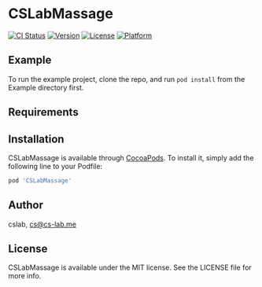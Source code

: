 # CSLabMassage

[![CI Status](https://img.shields.io/travis/cslab/CSLabMassage.svg?style=flat)](https://travis-ci.org/yaman/CSLabMassage)
[![Version](https://img.shields.io/cocoapods/v/CSLabMassage.svg?style=flat)](https://cocoapods.org/pods/CSLabMassage)
[![License](https://img.shields.io/cocoapods/l/CSLabMassage.svg?style=flat)](https://cocoapods.org/pods/CSLabMassage)
[![Platform](https://img.shields.io/cocoapods/p/CSLabMassage.svg?style=flat)](https://cocoapods.org/pods/CSLabMassage)

## Example

To run the example project, clone the repo, and run `pod install` from the Example directory first.

## Requirements

## Installation

CSLabMassage is available through [CocoaPods](https://cocoapods.org). To install
it, simply add the following line to your Podfile:

```ruby
pod 'CSLabMassage'
```

## Author

cslab, cs@cs-lab.me

## License

CSLabMassage is available under the MIT license. See the LICENSE file for more info.
